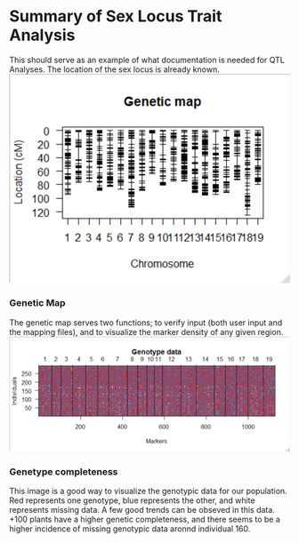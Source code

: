 # Summary of Sex Locus Trait Analysis
This should serve as an example of what documentation is needed for QTL Analyses. The location of the sex locus is already known. 
![Genetic Map](https://github.com/Kovacs-Lab/Aim-3/blob/master/QTL_mapping/docs/images/Genetic_Map-Sex_Summary.png "Genetic Map")
### Genetic Map
The genetic map serves two functions; to verify input (both user input and the mapping files), and to visualize the marker density of any given region. 
![Genotype Completeness](https://github.com/Kovacs-Lab/Aim-3/blob/master/QTL_mapping/docs/images/Genotype_completeness-Sex_Summary.png "Genotype Compleness")
### Genetype completeness
This image is a good way to visualize the genotypic data for our population. Red represents one genotype, blue represents the other, and white represents missing data. A few good trends can be obseved in this data. +100 plants have a higher genetic completeness, and there seems to be a higher incidence of missing genotypic data aronnd individual 160. 
